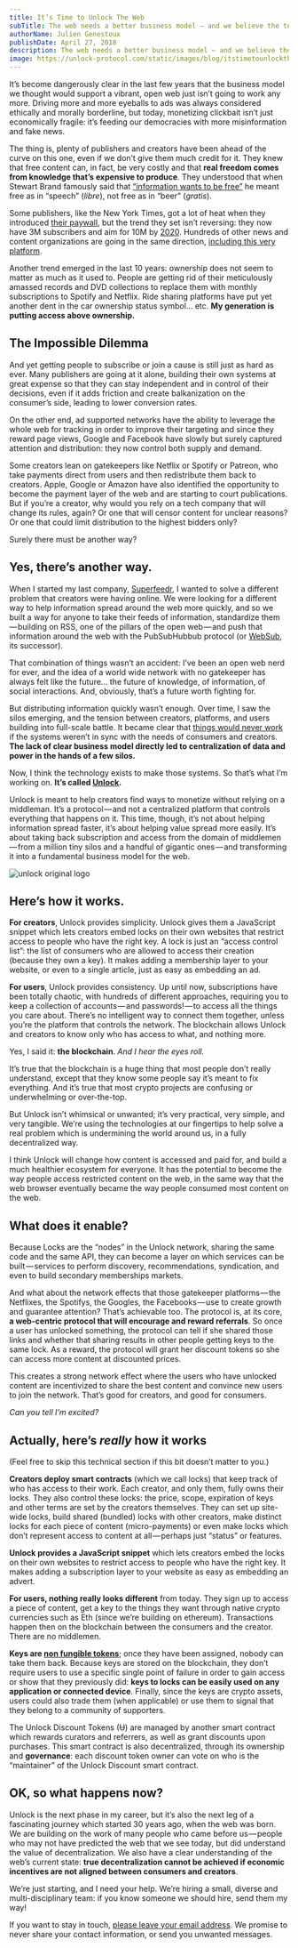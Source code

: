 ```yaml
---
title: It’s Time to Unlock The Web
subTitle: The web needs a better business model — and we believe the technology is finally here to do it. 
authorName: Julien Genestoux
publishDate: April 27, 2018
description: The web needs a better business model — and we believe the technology is finally here to do it.
image: https://unlock-protocol.com/static/images/blog/itstimetounlocktheweb/unlocklegacy.jpg
---
```

It’s become dangerously clear in the last few years that the business model we thought would support a vibrant, open web just isn’t going to work any more. Driving more and more eyeballs to ads was always considered ethically and morally borderline, but today, monetizing clickbait isn’t just economically fragile: it’s feeding our democracies with more misinformation and fake news.

The thing is, plenty of publishers and creators have been ahead of the curve on this one, even if we don’t give them much credit for it. They knew that free content can, in fact, be very costly and that **real freedom comes from knowledge that’s expensive to produce**. They understood that when Stewart Brand famously said that [“information wants to be free”](https://en.wikipedia.org/wiki/Information_wants_to_be_free) he meant free as in “speech” (_libre_), not free as in “beer” (_gratis_).

Some publishers, like the New York Times, got a lot of heat when they introduced [their paywall](https://www.nytimes.com/2011/03/18/opinion/l18times.html), but the trend they set isn’t reversing: they now have 3M subscribers and aim for 10M by [2020](https://www.nytimes.com/projects/2020-report/index.html). Hundreds of other news and content organizations are going in the same direction, [including this very platform](https://medium.com/membership).

Another trend emerged in the last 10 years: ownership does not seem to matter as much as it used to. People are getting rid of their meticulously amassed records and DVD collections to replace them with monthly subscriptions to Spotify and Netflix. Ride sharing platforms have put yet another dent in the car ownership status symbol… etc. **My generation is putting access above ownership.**

## The Impossible Dilemma

And yet getting people to subscribe or join a cause is still just as hard as ever. Many publishers are going at it alone, building their own systems at great expense so that they can stay independent and in control of their decisions, even if it adds friction and create balkanization on the consumer’s side, leading to lower conversion rates.

On the other end, ad supported networks have the ability to leverage the whole web for tracking in order to improve their targeting and since they reward page views, Google and Facebook have slowly but surely captured attention and distribution: they now control both supply and demand.

Some creators lean on gatekeepers like Netflix or Spotify or Patreon, who take payments direct from users and then redistribute them back to creators. Apple, Google or Amazon have also identified the opportunity to become the payment layer of the web and are starting to court publications. But if you’re a creator, why would you rely on a tech company that will change its rules, again? Or one that will censor content for unclear reasons? Or one that could limit distribution to the highest bidders only?

Surely there must be another way?

## Yes, there’s another way.

When I started my last company, [Superfeedr](https://superfeedr.com/), I wanted to solve a different problem that creators were having online. We were looking for a different way to help information spread around the web more quickly, and so we built a way for anyone to take their feeds of information, standardize them — building on RSS, one of the pillars of the open web — and push that information around the web with the PubSubHubbub protocol (or [WebSub](https://www.w3.org/TR/websub/), its successor).

That combination of things wasn’t an accident: I’ve been an open web nerd for ever, and the idea of a world wide network with no gatekeeper has always felt like the future… the future of knowledge, of information, of social interactions. And, obviously, that’s a future worth fighting for.

But distributing information quickly wasn’t enough. Over time, I saw the silos emerging, and the tension between creators, platforms, and users building into full-scale battle. It became clear that [things would never work](https://medium.com/ouvre-boite/take-my-money-290bea3532ba) if the systems weren’t in sync with the needs of consumers and creators. **The lack of clear business model directly led to centralization of data and power in the hands of a few silos.**

Now, I think the technology exists to make those systems. So that’s what I’m working on. **It’s called [Unlock](https://unlock-protocol.com/).**

Unlock is meant to help creators find ways to monetize without relying on a middleman. It’s a protocol — and not a centralized platform that controls everything that happens on it. This time, though, it’s not about helping information spread faster, it’s about helping value spread more easily. It’s about taking back subscription and access from the domain of middlemen — from a million tiny silos and a handful of gigantic ones — and transforming it into a fundamental business model for the web.

![unlock original logo](/static/images/blog/itstimetounlocktheweb/unlocklegacy.jpg)

## Here’s how it works.

**For creators**, Unlock provides simplicity. Unlock gives them a JavaScript snippet which lets creators embed locks on their own websites that restrict access to people who have the right key. A lock is just an “access control list”: the list of consumers who are allowed to access their creation (because they own a key). It makes adding a membership layer to your website, or even to a single article, just as easy as embedding an ad.

**For users**, Unlock provides consistency. Up until now, subscriptions have been totally chaotic, with hundreds of different approaches, requiring you to keep a collection of accounts — and passwords! — to access all the things you care about. There’s no intelligent way to connect them together, unless you’re the platform that controls the network. The blockchain allows Unlock and creators to know only who has access to what, and nothing more.

Yes, I said it: **the blockchain**. _And I hear the eyes roll._

It’s true that the blockchain is a huge thing that most people don’t really understand, except that they know some people say it’s meant to fix everything. And it’s true that most crypto projects are confusing or underwhelming or over-the-top.

But Unlock isn’t whimsical or unwanted; it’s very practical, very simple, and very tangible. We’re using the technologies at our fingertips to help solve a real problem which is undermining the world around us, in a fully decentralized way.

I think Unlock will change how content is accessed and paid for, and build a much healthier ecosystem for everyone. It has the potential to become the way people access restricted content on the web, in the same way that the web browser eventually became the way people consumed most content on the web.

## What does it enable?

Because Locks are the “nodes” in the Unlock network, sharing the same code and the same API, they can become a layer on which services can be built — services to perform discovery, recommendations, syndication, and even to build secondary memberships markets.

And what about the network effects that those gatekeeper platforms — the Netflixes, the Spotifys, the Googles, the Facebooks — use to create growth and guarantee attention? That’s achievable too. The protocol is, at its core, **a web-centric protocol that will encourage and reward referrals**. So once a user has unlocked something, the protocol can tell if she shared those links and whether that sharing results in other people getting keys to the same lock. As a reward, the protocol will grant her discount tokens so she can access more content at discounted prices.

This creates a strong network effect where the users who have unlocked content are incentivized to share the best content and convince new users to join the network. That’s good for creators, and good for consumers.

_Can you tell I’m excited?_

## Actually, here’s _really_ how it works

(Feel free to skip this technical section if this bit doesn’t matter to you.)

**Creators deploy smart contracts** (which we call locks) that keep track of who has access to their work. Each creator, and only them, fully owns their locks. They also control these locks: the price, scope, expiration of keys and other terms are set by the creators themselves. They can set up site-wide locks, build shared (bundled) locks with other creators, make distinct locks for each piece of content (micro-payments) or even make locks which don’t represent access to content at all — perhaps just “status” or features.

**Unlock provides a JavaScript snippet** which lets creators embed the locks on their own websites to restrict access to people who have the right key. It makes adding a subscription layer to your website as easy as embedding an advert.

**For users, nothing really looks different** from today. They sign up to access a piece of content, get a key to the things they want through native crypto currencies such as Eth (since we’re building on ethereum). Transactions happen then on the blockchain between the consumers and the creator. There are no middlemen.

**Keys are [non fungible tokens](https://hackernoon.com/non-fungible-tokens-5ba83906b275)**; once they have been assigned, nobody can take them back. Because keys are stored on the blockchain, they don’t require users to use a specific single point of failure in order to gain access or show that they previously did: **keys to locks can be easily used on any application or connected device**. Finally, since the keys are crypto assets, users could also trade them (when applicable) or use them to signal that they belong to a community of supporters.

The Unlock Discount Tokens (Ʉ) are managed by another smart contract which rewards curators and referrers, as well as grant discounts upon purchases. This smart contract is also decentralized, through its ownership and **governance**: each discount token owner can vote on who is the “maintainer” of the Unlock Discount smart contract.

## OK, so what happens now?

Unlock is the next phase in my career, but it’s also the next leg of a fascinating journey which started 30 years ago, when the web was born. We are building on the work of many people who came before us — people who may not have predicted the web that we see today, but did understand the value of decentralization. We also have a clear understanding of the web’s current state: **true decentralization cannot be achieved if economic incentives are not aligned between consumers and creators**.

We’re just starting, and I need your help. We’re hiring a small, diverse and multi-disciplinary team: if you know someone we should hire, send them my way!

If you want to stay in touch, [please leave your email address](https://unlock-protocol.com/). We promise to never share your contact information, or send you unwanted messages.

